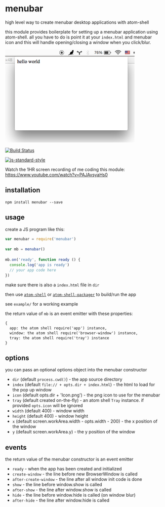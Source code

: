 # menubar

high level way to create menubar desktop applications with atom-shell

this module provides boilerplate for setting up a menubar application using atom-shell. all you have to do is point it at your `index.html` and menubar icon and this will handle opening/closing a window when you click/blur.

![screenshot](screenshot.png)

[![Build Status](https://travis-ci.org/maxogden/menubar.svg?branch=master)](https://travis-ci.org/maxogden/menubar)

[![js-standard-style](https://raw.githubusercontent.com/feross/standard/master/badge.png)](https://github.com/feross/standard)

Watch the 1HR screen recording of me coding this module: https://www.youtube.com/watch?v=PAJAvsyaHs0

## installation

```
npm install menubar --save
```

## usage

create a JS program like this:

```js
var menubar = require('menubar')

var mb = menubar()

mb.on('ready', function ready () {
  console.log('app is ready')
  // your app code here
})

```

make sure there is also a `index.html` file in `dir`

then use [`atom-shell`](https://npmjs.org/atom-shell) or [`atom-shell-packager`](https://npmjs.org/atom-shell-packager) to build/run the app

see `example/` for a working example

the return value of `mb` is an event emitter with these properties:

```
{
  app: the atom shell require('app') instance,
  window: the atom shell require('browser-window') instance,
  tray: the atom shell require('tray') instance
}
```

## options

you can pass an optional options object into the menubar constructor

- `dir` (default `process.cwd()`) - the app source directory
- `index` (default `file:// + opts.dir + index.html`) - the html to load for the pop up window
- `icon` (default opts.dir + 'Icon.png') - the png icon to use for the menubar
- `tray` (default created on-the-fly) - an atom shell `Tray` instance. if provided `opts.icon` will be ignored
- `width` (default 400) - window width
- `height` (default 400) - window height
- `x` (default screen.workArea.width - opts.width - 200) - the x position of the window
- `y` (default screen.workArea.y) - the y position of the window

## events

the return value of the menubar constructor is an event emitter

- `ready` - when the app has been created and initialized
- `create-window` - the line before new BrowserWindow is called
- `after-create-window` - the line after all window init code is done
- `show` - the line before window.show is called
- `after-show` - the line after window.show is called
- `hide` - the line before window.hide is called (on window blur)
- `after-hide` - the line after window.hide is called
